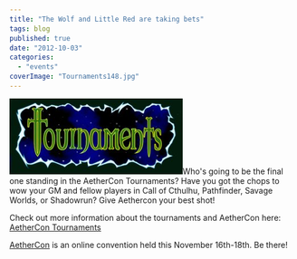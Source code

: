 ```yaml
---
title: "The Wolf and Little Red are taking bets"
tags: blog
published: true
date: "2012-10-03"
categories: 
  - "events"
coverImage: "Tournaments148.jpg"
---
```


[![](/images/Tournaments148.jpg "Tournaments148")](http://www.bigbadcon.com/wp-content/uploads/2012/10/Tournaments148.jpg)Who's going to be the final one standing in the AetherCon Tournaments? Have you got the chops to wow your GM and fellow players in Call of Cthulhu, Pathfinder, Savage Worlds, or Shadowrun? Give Aethercon your best shot!

Check out more information about the tournaments and AetherCon here: [AetherCon Tournaments](http://www.aethercon.com/4T/4T.html "AetherCon") 

[AetherCon](http://www.aethercon.com "AetherCon") is an online convention held this November 16th-18th. Be there!

